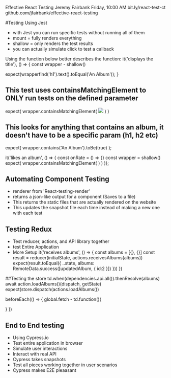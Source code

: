 Effective React Testing
Jeremy Fairbank 
Friday, 10:00 AM
bit.ly/react-test-ct
github.com/jfairbank/effective-react-testing

#Testing Using Jest
- with Jest you can run specific tests without running all of them
- mount = fully renders everything 
- shallow = only renders the test results
- you can actually simulate click to test a callback

Using the function below better describes the function:
it('displays the title'), () => {
  const wrapper - shallow(<Album album={album} />)

  expect(wrapperfind('h1').text().toEqual('An Album'));
}


## This test uses containsMatchingElement to ONLY run tests on the defined parameter
expect(
  wrapper.containsMatchingElement(
    <img src="album.jpg"/>
  )
)



## This looks for anything that contains an album, it doesn't have to be a specific param (h1, h2 etc)
  expect(
    wrapper.contains('An Album').toBe(true)
  );



it('likes an album', () => {
  const onRate = () => {}
  const wrapper = shallow(<Album album={album} onRate={onRate} />)
  expect(
    wrapper.containsMatchingElement(
      <Like albumRating={albumRating}>
    )
  )
  )};


## Automating Component Testing
- renderer from 'React-testing-render' 
 - returns a json-like output for a component (Saves to a file)
 - This returns the static files that are actually rendered on the website
 - This updates the snapshot file each time instead of making a new one with each test


 ## Testing Redux
 - Test reducer, actions, and API library together
 - test Entire Application
 - More Setup
 it('receives albums', () => {
   const albums = [{}, {}]
   const result = reducer(initialState, actions.receivesAlbums(albums))
    expect(result.toEqual({
      ..state,
      albums: RemoteData.success([updatedAlbum, { id:2 }])
    }))
 })


##Testing the store
td.when(dependencies.api.all()).thenResolve(albums)
await action.loadAlbums()(dispatch, getState)
expect(store.dispatch(actions.loadAlbums())

beforeEach(() => {
  global.fetch - td.function(){ 

  }
})


## End to End testing
- Using Cypress.io
- Test entire application in browser
- Simulate user interactions
- Interact with real API
- Cypress takes snapshots 
- Test all pieces working together in user scenarios
- Cypress makes E2E pleaasant



